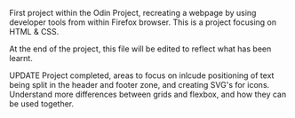 First project within the Odin Project, recreating a webpage by using developer tools from within Firefox browser. This is a project focusing on HTML & CSS. 
 
At the end of the project, this file will be edited to reflect what has been learnt. 

UPDATE
Project completed, areas to focus on inlcude positioning of text being split in the header and footer zone, and creating SVG's for icons. Understand more differences between grids and flexbox, and how they can be used together.
